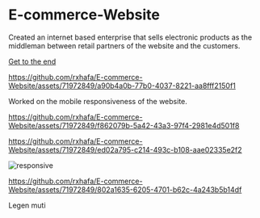 # E-commerce-Website

Created an internet based enterprise that sells electronic products as the middleman between retail partners of the website and the customers.

<a href="#end">Get to the end</a>

https://github.com/rxhafa/E-commerce-Website/assets/71972849/a90b4a0b-77b0-4037-8221-aa8fff2150f1

Worked on the mobile responsiveness of the website. 

https://github.com/rxhafa/E-commerce-Website/assets/71972849/f862079b-5a42-43a3-97f4-2981e4d501f8


https://github.com/rxhafa/E-commerce-Website/assets/71972849/ed02a795-c214-493c-b108-aae02335e2f2


![responsive](https://github.com/rxhafa/E-commerce-Website/assets/71972849/10523c9a-d5ef-4bc7-9652-1f8482ca3dc1)


https://github.com/rxhafa/E-commerce-Website/assets/71972849/802a1635-6205-4701-b62c-4a243b5b14df

<div id="end"> Legen muti</div>

